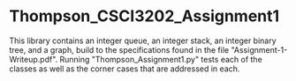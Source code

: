 # Thompson_CSCI3202_Assignment1

This library contains an integer queue, an integer stack, an integer binary tree, and a graph, build to the specifications found in the file "Assignment-1-Writeup.pdf". Running "Thompson_Assignment1.py" tests each of the classes as well as the corner cases that are addressed in each.